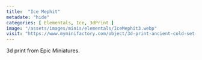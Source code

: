 ```yaml
---
title:  "Ice Mephit"
metadate: "hide"
categories: [ Elementals, Ice, 3dPrint ]
image: "/assets/images/minis/elementals/IceMephit3.webp"
visit: "https://www.myminifactory.com/object/3d-print-ancient-cold-set-winter-ice-encounter-frost-lands-collection-pre-supported-250254"
---
```

3d print from Epic Miniatures.